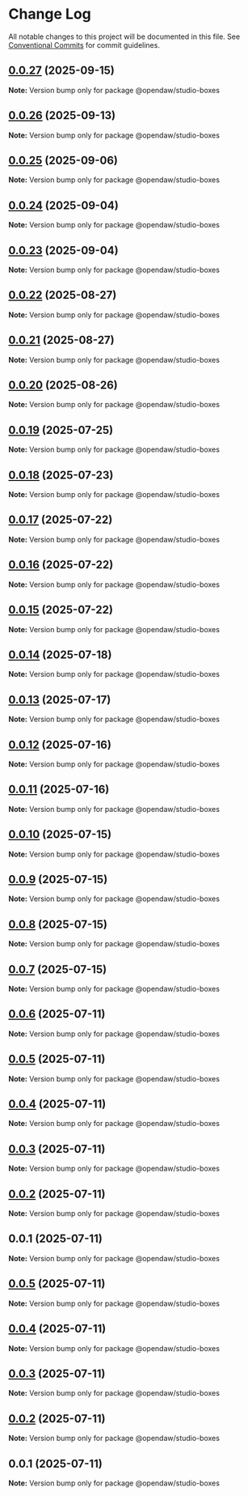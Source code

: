 # Change Log

All notable changes to this project will be documented in this file.
See [Conventional Commits](https://conventionalcommits.org) for commit guidelines.

## [0.0.27](https://github.com/andremichelle/openDAW/compare/@opendaw/studio-boxes@0.0.26...@opendaw/studio-boxes@0.0.27) (2025-09-15)

**Note:** Version bump only for package @opendaw/studio-boxes

## [0.0.26](https://github.com/andremichelle/openDAW/compare/@opendaw/studio-boxes@0.0.25...@opendaw/studio-boxes@0.0.26) (2025-09-13)

**Note:** Version bump only for package @opendaw/studio-boxes

## [0.0.25](https://github.com/andremichelle/openDAW/compare/@opendaw/studio-boxes@0.0.24...@opendaw/studio-boxes@0.0.25) (2025-09-06)

**Note:** Version bump only for package @opendaw/studio-boxes

## [0.0.24](https://github.com/andremichelle/openDAW/compare/@opendaw/studio-boxes@0.0.23...@opendaw/studio-boxes@0.0.24) (2025-09-04)

**Note:** Version bump only for package @opendaw/studio-boxes

## [0.0.23](https://github.com/andremichelle/openDAW/compare/@opendaw/studio-boxes@0.0.22...@opendaw/studio-boxes@0.0.23) (2025-09-04)

**Note:** Version bump only for package @opendaw/studio-boxes

## [0.0.22](https://github.com/andremichelle/openDAW/compare/@opendaw/studio-boxes@0.0.21...@opendaw/studio-boxes@0.0.22) (2025-08-27)

**Note:** Version bump only for package @opendaw/studio-boxes

## [0.0.21](https://github.com/andremichelle/openDAW/compare/@opendaw/studio-boxes@0.0.20...@opendaw/studio-boxes@0.0.21) (2025-08-27)

**Note:** Version bump only for package @opendaw/studio-boxes

## [0.0.20](https://github.com/andremichelle/openDAW/compare/@opendaw/studio-boxes@0.0.19...@opendaw/studio-boxes@0.0.20) (2025-08-26)

**Note:** Version bump only for package @opendaw/studio-boxes

## [0.0.19](https://github.com/andremichelle/openDAW/compare/@opendaw/studio-boxes@0.0.18...@opendaw/studio-boxes@0.0.19) (2025-07-25)

**Note:** Version bump only for package @opendaw/studio-boxes

## [0.0.18](https://github.com/andremichelle/openDAW/compare/@opendaw/studio-boxes@0.0.17...@opendaw/studio-boxes@0.0.18) (2025-07-23)

**Note:** Version bump only for package @opendaw/studio-boxes

## [0.0.17](https://github.com/andremichelle/openDAW/compare/@opendaw/studio-boxes@0.0.16...@opendaw/studio-boxes@0.0.17) (2025-07-22)

**Note:** Version bump only for package @opendaw/studio-boxes

## [0.0.16](https://github.com/andremichelle/openDAW/compare/@opendaw/studio-boxes@0.0.15...@opendaw/studio-boxes@0.0.16) (2025-07-22)

**Note:** Version bump only for package @opendaw/studio-boxes

## [0.0.15](https://github.com/andremichelle/openDAW/compare/@opendaw/studio-boxes@0.0.14...@opendaw/studio-boxes@0.0.15) (2025-07-22)

**Note:** Version bump only for package @opendaw/studio-boxes

## [0.0.14](https://github.com/andremichelle/openDAW/compare/@opendaw/studio-boxes@0.0.13...@opendaw/studio-boxes@0.0.14) (2025-07-18)

**Note:** Version bump only for package @opendaw/studio-boxes

## [0.0.13](https://github.com/andremichelle/openDAW/compare/@opendaw/studio-boxes@0.0.12...@opendaw/studio-boxes@0.0.13) (2025-07-17)

**Note:** Version bump only for package @opendaw/studio-boxes

## [0.0.12](https://github.com/andremichelle/openDAW/compare/@opendaw/studio-boxes@0.0.11...@opendaw/studio-boxes@0.0.12) (2025-07-16)

**Note:** Version bump only for package @opendaw/studio-boxes

## [0.0.11](https://github.com/andremichelle/openDAW/compare/@opendaw/studio-boxes@0.0.10...@opendaw/studio-boxes@0.0.11) (2025-07-16)

**Note:** Version bump only for package @opendaw/studio-boxes

## [0.0.10](https://github.com/andremichelle/openDAW/compare/@opendaw/studio-boxes@0.0.9...@opendaw/studio-boxes@0.0.10) (2025-07-15)

**Note:** Version bump only for package @opendaw/studio-boxes

## [0.0.9](https://github.com/andremichelle/openDAW/compare/@opendaw/studio-boxes@0.0.8...@opendaw/studio-boxes@0.0.9) (2025-07-15)

**Note:** Version bump only for package @opendaw/studio-boxes

## [0.0.8](https://github.com/andremichelle/openDAW/compare/@opendaw/studio-boxes@0.0.7...@opendaw/studio-boxes@0.0.8) (2025-07-15)

**Note:** Version bump only for package @opendaw/studio-boxes

## [0.0.7](https://github.com/andremichelle/openDAW/compare/@opendaw/studio-boxes@0.0.6...@opendaw/studio-boxes@0.0.7) (2025-07-15)

**Note:** Version bump only for package @opendaw/studio-boxes

## [0.0.6](https://github.com/andremichelle/openDAW/compare/@opendaw/studio-boxes@0.0.5...@opendaw/studio-boxes@0.0.6) (2025-07-11)

**Note:** Version bump only for package @opendaw/studio-boxes

## [0.0.5](https://github.com/andremichelle/openDAW/compare/@opendaw/studio-boxes@0.0.4...@opendaw/studio-boxes@0.0.5) (2025-07-11)

**Note:** Version bump only for package @opendaw/studio-boxes

## [0.0.4](https://github.com/andremichelle/openDAW/compare/@opendaw/studio-boxes@0.0.3...@opendaw/studio-boxes@0.0.4) (2025-07-11)

**Note:** Version bump only for package @opendaw/studio-boxes

## [0.0.3](https://github.com/andremichelle/openDAW/compare/@opendaw/studio-boxes@0.0.2...@opendaw/studio-boxes@0.0.3) (2025-07-11)

**Note:** Version bump only for package @opendaw/studio-boxes

## [0.0.2](https://github.com/andremichelle/openDAW/compare/@opendaw/studio-boxes@0.0.1...@opendaw/studio-boxes@0.0.2) (2025-07-11)

**Note:** Version bump only for package @opendaw/studio-boxes

## 0.0.1 (2025-07-11)

**Note:** Version bump only for package @opendaw/studio-boxes

## [0.0.5](https://github.com/andremichelle/opendaw-turbo/compare/@opendaw/studio-boxes@0.0.4...@opendaw/studio-boxes@0.0.5) (2025-07-11)

**Note:** Version bump only for package @opendaw/studio-boxes

## [0.0.4](https://github.com/andremichelle/opendaw-turbo/compare/@opendaw/studio-boxes@0.0.3...@opendaw/studio-boxes@0.0.4) (2025-07-11)

**Note:** Version bump only for package @opendaw/studio-boxes

## [0.0.3](https://github.com/andremichelle/opendaw-turbo/compare/@opendaw/studio-boxes@0.0.2...@opendaw/studio-boxes@0.0.3) (2025-07-11)

**Note:** Version bump only for package @opendaw/studio-boxes

## [0.0.2](https://github.com/andremichelle/opendaw-turbo/compare/@opendaw/studio-boxes@0.0.1...@opendaw/studio-boxes@0.0.2) (2025-07-11)

**Note:** Version bump only for package @opendaw/studio-boxes

## 0.0.1 (2025-07-11)

**Note:** Version bump only for package @opendaw/studio-boxes

